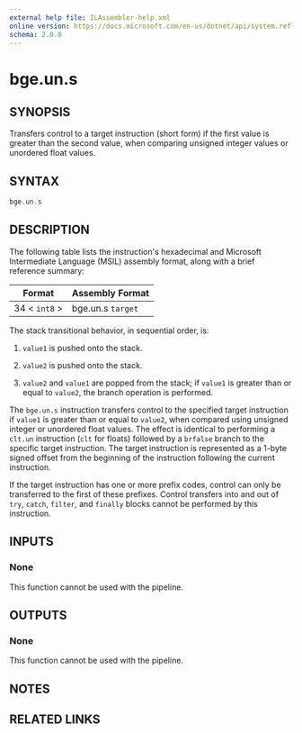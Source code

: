 ```yaml
---
external help file: ILAssembler-help.xml
online version: https://docs.microsoft.com/en-us/dotnet/api/system.reflection.emit.opcodes.bge_un_s
schema: 2.0.0
---
```


# bge.un.s

## SYNOPSIS

Transfers control to a target instruction (short form) if the first value is greater than the second value, when comparing unsigned integer values or unordered float values.

## SYNTAX

```powershell
bge.un.s
```

## DESCRIPTION

The following table lists the instruction's hexadecimal and Microsoft Intermediate Language (MSIL) assembly format, along with a brief reference summary:

| Format        | Assembly Format   |
| ------------- | ----------------- |
| 34 < `int8` > | bge.un.s `target` |

 The stack transitional behavior, in sequential order, is:

1.  `value1` is pushed onto the stack.

2.  `value2` is pushed onto the stack.

3.  `value2` and `value1` are popped from the stack; if `value1` is greater than or equal to `value2`, the branch operation is performed.

 The `bge.un.s` instruction transfers control to the specified target instruction if `value1` is greater than or equal to `value2`, when compared using unsigned integer or unordered float values. The effect is identical to performing a `clt.un` instruction (`clt` for floats) followed by a `brfalse` branch to the specific target instruction. The target instruction is represented as a 1-byte signed offset from the beginning of the instruction following the current instruction.

 If the target instruction has one or more prefix codes, control can only be transferred to the first of these prefixes. Control transfers into and out of `try`, `catch`, `filter`, and `finally` blocks cannot be performed by this instruction.

## INPUTS

### None

This function cannot be used with the pipeline.

## OUTPUTS

### None

This function cannot be used with the pipeline.

## NOTES

## RELATED LINKS
